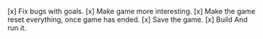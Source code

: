 [x] Fix bugs with goals.
[x] Make game more interesting.
[x] Make the game reset everything, once game has ended.
[x] Save the game.
[x] Build And run it.

